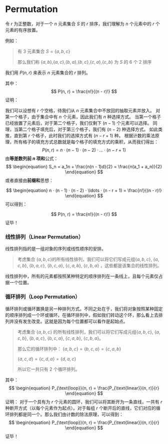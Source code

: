 # Permutation



令 $r$ 为正整数，对于一个 $n$ 元素集合 $S$ 的 $r$ 排序，我们理解为 $n$ 个元素中的 $r$ 个元素的有序放置。

例如：
>有 $3$ 元素集合 $S = \{a, b, c\}$
>
>那么我们称 $\{a,b\}$,$\{a,c\}$,$\{b,a\}$,$\{b,c\}$,$\{c,a\}$,$\{c,b\}$ 为 $S$ 的 $6$ 个 $2$ 排序

我们用 $P(n, r)$ 来表示 $n$ 元素集合的 $r$ 排列。

其中：
$$
P(n, r) = \frac{n!}{(n - r)!}
$$
证明：

我们可以设想有 $r$ 个空格，待我们从 $n$ 元素集合中不放回的抽取元素并放入。 对第一个格子，由于集合中有 $n$ 个元素，因此我们有 $n$ 种选择方式。 当第一个格子已经放置了元素后，对于第二个格子，我们仅剩下 $(n - 1)$ 个元素可以选择。 同理，当第二个格子填充后，对于第三个格子，我们有 $(n - 2)$ 种选择方式。 如此类推，直到第 $r$ 个格子，此时我们的选择方式有 $(n - r + 1)$ 种。 根据计数的乘法原理，所有格子的填充方式总数就是每个格子的填充方式的乘积，从而我们得出： 
$$
P(n, r) = n · (n - 1) · (n - 2) · ... · (n - r + 1)
$$
 由**等差数列前 $n$ 项和**公式：
$$
\begin{equation}
S_n = a_1n + \frac{n(n - 1)d}{2} = \frac{n(a_1 + a_n)}{2}
\end{equation}
$$
或者直接由**前缀和**思想：

$$
\begin{equation}
n · (n - 1) · (n - 2) · \ldots · (n - r + 1) = \frac{n!}{(n - r)!}
\end{equation}
$$
可以得到：

$$
P(n, r) = \frac{n!}{(n - r)!}
$$
证毕！



### 线性排列（Linear Permutation）

线性排列指的是一组对象的序列或线性顺序的安排。

> 考虑集合 $\{a, b, c\}$​ 的所有线性排列，我们可以将它们写成元组$\{a, b, c\}$, $\{a, c, b\}$, $\{b, a, c\}$, $\{b, c, a\}$, $\{c, a, b\}$, $\{c, b, a\}$ ，这些都是该集合的线性排列。

线性排列中，所有的元素都按照某种特定的顺序排列在一条线上，且每个元素仅占据一个位置。



### 循环排列（Loop Permutation）

循环排列或循环置换是另一种排列方式。不同之处在于，我们将对象按照某种固定的顺序排列成一个环或循环。在循环排列中，假如我们转动这个环，那么看上去排列并没有发生改变。这就是因为每个位置都可以看作是起始点。

> 考虑集合 $\{a, b, c\}$ 的所有线性排列，我们可以将它们写成元组$\{a, b, c\}$, $\{a, c, b\}$, $\{b, a, c\}$, $\{b, c, a\}$, $\{c, a, b\}$, $\{c, b, a\}$。
>
> 那么它的循环排列中：
> $\{a, b, c\} = \{b, c, a\} = \{c, a, b\}$
>
> $\{a, c, d\} = \{c, d, a\} = \{d, a, c\}$
>
> 所以它一共只有 $2$ 个循环排列。

其中：
$$
\begin{equation}
P_{\text{loop}}(n, r) = \frac{P_{\text{linear}}(n, r)}{r}
\end{equation}
$$
证明：
对于一个具有为 $r$ 个元素的圆环，我们可以将其断开为一条直线，一共有 $r$ 种断开方式（以每个元素作为起点）。对于每组 $r$ 个断开后的直线，它们对应的循环排列都是同一个。那么我们由计数的除法原理，可以得到：
$$
\begin{equation}
P_{\text{loop}}(n, r) = \frac{P_{\text{linear}}(n, r)}{r}
\end{equation}
$$
证毕！